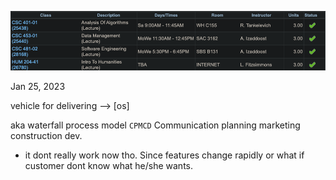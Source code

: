 ![](../z/spring-2023-schedule.png)

Jan 25, 2023




vehicle for delivering --> [os]

aka waterfall process model
`CPMCD`
Communication 
planning
marketing
construction 
dev.

- it dont really work now tho. Since features change rapidly or what if customer dont know what he/she wants.



